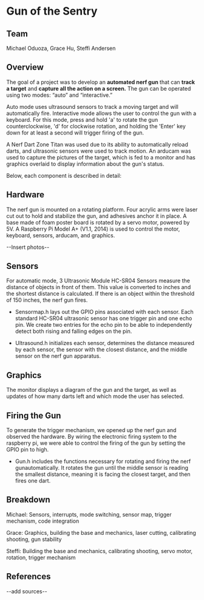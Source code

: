 # Gun of the Sentry

## Team
Michael Oduoza, Grace Hu, Steffi Andersen

## Overview
The goal of a project was to develop an **automated nerf gun** that can **track a target** and **capture all the action on a screen.**   The gun can be operated using two modes: “auto” and “interactive.”

Auto mode uses ultrasound sensors to track a moving target and will automatically fire.
Interactive mode allows the user to control the gun with a keyboard. For this mode, press and hold 'a' to rotate the gun counterclockwise, 'd' for clockwise rotation, and holding the 'Enter' key down for at least a second will trigger firing of the gun.

A Nerf Dart Zone Titan was used due to its ability to automatically reload darts, and ultrasonic sensors were used to track motion. An arducam was used to capture the pictures of the target, which is fed to a monitor and has graphics overlaid to display information about the gun's status. 

Below, each component is described in detail:

## Hardware

The nerf gun is mounted on a rotating platform. Four acrylic arms were laser cut out to hold and stabilize the gun, and adhesives anchor it in place. A base made of foam poster board is rotated by a servo motor, powered by 5V. A Raspberry Pi Model A+ (V1.1, 2014) is used to control the motor, keyboard, sensors, arducam, and graphics.  

--Insert photos--

## Sensors
For automatic mode, 3 Ultrasonic Module HC-SR04 Sensors measure the distance of objects in front of them. This value is converted to inches and the shortest distance is calculated. If there is an object within the threshold of 150 inches, the nerf gun fires. 

- Sensormap.h lays out the GPIO pins associated with each sensor. Each standard HC-SR04 ultrasonic sensor has one trigger pin and one echo pin. We create two entries for the echo pin to be able to independently detect both rising and falling edges on the pin.

- Ultrasound.h initializes each sensor, determines the distance measured by each sensor, the sensor with the closest distance, and the middle sensor on the nerf gun apparatus.

## Graphics

The monitor displays a diagram of the gun and the target, as well as updates of how many darts left and which mode the user has selected.  

## Firing the Gun

To generate the trigger mechanism, we opened up the nerf gun and observed the hardware. By wiring the electronic firing system to the raspberry pi, we were able to control the firing of the gun by setting the GPIO pin to high.

- Gun.h includes the functions necessary for rotating and firing the nerf gunautomatically.  It rotates the gun until the middle sensor is reading the smallest distance, meaning it is facing the closest target, and then fires one dart.

## Breakdown

Michael: Sensors, interrupts, mode switching, sensor map, trigger mechanism, code integration

Grace: Graphics, building the base and mechanics, laser cutting, calibrating shooting, gun stability

Steffi: Building the base and mechanics, calibrating shooting, servo motor, rotation, trigger mechanism

## References

--add sources--
